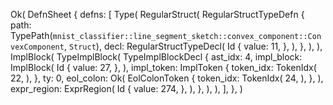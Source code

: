 Ok(
    DefnSheet {
        defns: [
            Type(
                RegularStruct(
                    RegularStructTypeDefn {
                        path: TypePath(`mnist_classifier::line_segment_sketch::convex_component::ConvexComponent`, `Struct`),
                        decl: RegularStructTypeDecl(
                            Id {
                                value: 11,
                            },
                        ),
                    },
                ),
            ),
            ImplBlock(
                TypeImplBlock(
                    TypeImplBlockDecl {
                        ast_idx: 4,
                        impl_block: ImplBlock(
                            Id {
                                value: 27,
                            },
                        ),
                        impl_token: ImplToken {
                            token_idx: TokenIdx(
                                22,
                            ),
                        },
                        ty: 0,
                        eol_colon: Ok(
                            EolColonToken {
                                token_idx: TokenIdx(
                                    24,
                                ),
                            },
                        ),
                        expr_region: ExprRegion(
                            Id {
                                value: 274,
                            },
                        ),
                    },
                ),
            ),
        ],
    },
)